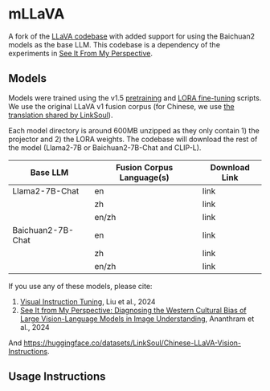 # mLLaVA  

A fork of the [LLaVA codebase](https://github.com/haotian-liu/LLaVA/tree/main) with added support for using the Baichuan2 models as the base LLM.  This codebase is a dependency of the experiments in [See It From My Perspective](https://github.com/amith-ananthram/see-it-from-my-perspective/tree/main).

## Models

Models were trained using the v1.5 [pretraining](https://github.com/amith-ananthram/mLLaVA/blob/main/scripts/v1_5/pretrain.sh) and [LORA fine-tuning](https://github.com/amith-ananthram/mLLaVA/blob/main/scripts/v1_5/finetune_lora.sh) scripts.  We use the original LLaVA v1 fusion corpus (for Chinese, we use [the translation shared by LinkSoul](https://huggingface.co/datasets/LinkSoul/Chinese-LLaVA-Vision-Instructions)). 

Each model directory is around 600MB unzipped as they only contain 1) the projector and 2) the LORA weights.  The codebase will download the rest of the model (Llama2-7B or Baichuan2-7B-Chat and CLIP-L).

| Base LLM | Fusion Corpus Language(s) | Download Link |
| ------- | ------- | ------ |
| Llama2-7B-Chat | en | link |
| | zh | link |
| | en/zh | link |
| Baichuan2-7B-Chat | en | link |
| | zh | link |
| | en/zh | link |

If you use any of these models, please cite:

1) [Visual Instruction Tuning](https://proceedings.neurips.cc/paper_files/paper/2023/hash/6dcf277ea32ce3288914faf369fe6de0-Abstract-Conference.html), Liu et al., 2024
2) [See It from My Perspective: Diagnosing the Western Cultural Bias of Large Vision-Language Models in Image Understanding](https://arxiv.org/abs/2406.11665), Ananthram et al., 2024 

And https://huggingface.co/datasets/LinkSoul/Chinese-LLaVA-Vision-Instructions.

## Usage Instructions
